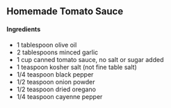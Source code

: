 ## Homemade Tomato Sauce


#### Ingredients
- 1 tablespoon olive oil
- 2 tablespoons minced garlic
- 1 cup canned tomato sauce, no salt or sugar added
- 1 teaspoon kosher salt (not fine table salt)
- 1/4 teaspoon black pepper
- 1/2 teaspoon onion powder
- 1/2 teaspoon dried oregano
- 1/4 teaspoon cayenne pepper
